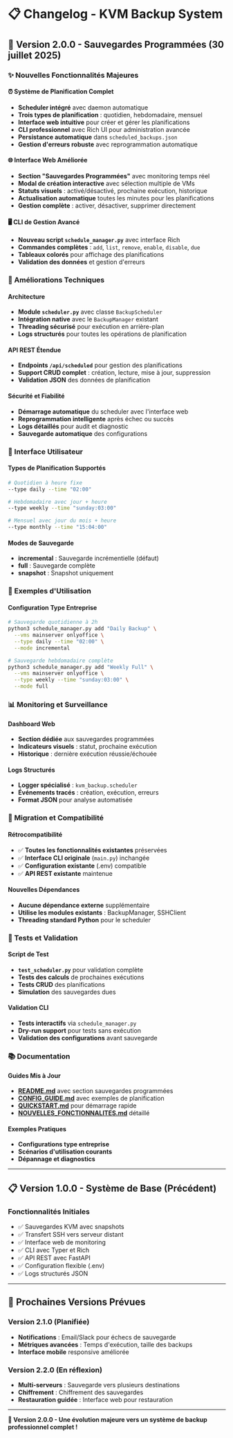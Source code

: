 # 📋 Changelog - KVM Backup System

## 🎉 Version 2.0.0 - Sauvegardes Programmées (30 juillet 2025)

### ✨ Nouvelles Fonctionnalités Majeures

#### ⏰ Système de Planification Complet
- **Scheduler intégré** avec daemon automatique
- **Trois types de planification** : quotidien, hebdomadaire, mensuel
- **Interface web intuitive** pour créer et gérer les planifications
- **CLI professionnel** avec Rich UI pour administration avancée
- **Persistance automatique** dans `scheduled_backups.json`
- **Gestion d'erreurs robuste** avec reprogrammation automatique

#### 🌐 Interface Web Améliorée
- **Section "Sauvegardes Programmées"** avec monitoring temps réel
- **Modal de création interactive** avec sélection multiple de VMs
- **Statuts visuels** : activé/désactivé, prochaine exécution, historique
- **Actualisation automatique** toutes les minutes pour les planifications
- **Gestion complète** : activer, désactiver, supprimer directement

#### 🖥️ CLI de Gestion Avancé
- **Nouveau script `schedule_manager.py`** avec interface Rich
- **Commandes complètes** : `add`, `list`, `remove`, `enable`, `disable`, `due`
- **Tableaux colorés** pour affichage des planifications
- **Validation des données** et gestion d'erreurs

### 🔧 Améliorations Techniques

#### Architecture
- **Module `scheduler.py`** avec classe `BackupScheduler`
- **Intégration native** avec le `BackupManager` existant
- **Threading sécurisé** pour exécution en arrière-plan
- **Logs structurés** pour toutes les opérations de planification

#### API REST Étendue
- **Endpoints `/api/scheduled`** pour gestion des planifications
- **Support CRUD complet** : création, lecture, mise à jour, suppression
- **Validation JSON** des données de planification

#### Sécurité et Fiabilité
- **Démarrage automatique** du scheduler avec l'interface web
- **Reprogrammation intelligente** après échec ou succès
- **Logs détaillés** pour audit et diagnostic
- **Sauvegarde automatique** des configurations

### 📱 Interface Utilisateur

#### Types de Planification Supportés
```bash
# Quotidien à heure fixe
--type daily --time "02:00"

# Hebdomadaire avec jour + heure
--type weekly --time "sunday:03:00"

# Mensuel avec jour du mois + heure
--type monthly --time "15:04:00"
```

#### Modes de Sauvegarde
- **incremental** : Sauvegarde incrémentielle (défaut)
- **full** : Sauvegarde complète
- **snapshot** : Snapshot uniquement

### 🎯 Exemples d'Utilisation

#### Configuration Type Entreprise
```bash
# Sauvegarde quotidienne à 2h
python3 schedule_manager.py add "Daily Backup" \
  --vms mainserver onlyoffice \
  --type daily --time "02:00" \
  --mode incremental

# Sauvegarde hebdomadaire complète
python3 schedule_manager.py add "Weekly Full" \
  --vms mainserver onlyoffice \
  --type weekly --time "sunday:03:00" \
  --mode full
```

### 📊 Monitoring et Surveillance

#### Dashboard Web
- **Section dédiée** aux sauvegardes programmées
- **Indicateurs visuels** : statut, prochaine exécution
- **Historique** : dernière exécution réussie/échouée

#### Logs Structurés
- **Logger spécialisé** : `kvm_backup.scheduler`
- **Événements tracés** : création, exécution, erreurs
- **Format JSON** pour analyse automatisée

### 🔄 Migration et Compatibilité

#### Rétrocompatibilité
- ✅ **Toutes les fonctionnalités existantes** préservées
- ✅ **Interface CLI originale** (`main.py`) inchangée
- ✅ **Configuration existante** (.env) compatible
- ✅ **API REST existante** maintenue

#### Nouvelles Dépendances
- **Aucune dépendance externe** supplémentaire
- **Utilise les modules existants** : BackupManager, SSHClient
- **Threading standard Python** pour le scheduler

### 🧪 Tests et Validation

#### Script de Test
- **`test_scheduler.py`** pour validation complète
- **Tests des calculs** de prochaines exécutions
- **Tests CRUD** des planifications
- **Simulation** des sauvegardes dues

#### Validation CLI
- **Tests interactifs** via `schedule_manager.py`
- **Dry-run support** pour tests sans exécution
- **Validation des configurations** avant sauvegarde

### 📚 Documentation

#### Guides Mis à Jour
- **[README.md](README.md)** avec section sauvegardes programmées
- **[CONFIG_GUIDE.md](CONFIG_GUIDE.md)** avec exemples de planification
- **[QUICKSTART.md](QUICKSTART.md)** pour démarrage rapide
- **[NOUVELLES_FONCTIONNALITES.md](NOUVELLES_FONCTIONNALITES.md)** détaillé

#### Exemples Pratiques
- **Configurations type entreprise**
- **Scénarios d'utilisation courants**
- **Dépannage et diagnostics**

---

## 📋 Version 1.0.0 - Système de Base (Précédent)

### Fonctionnalités Initiales
- ✅ Sauvegardes KVM avec snapshots
- ✅ Transfert SSH vers serveur distant
- ✅ Interface web de monitoring
- ✅ CLI avec Typer et Rich
- ✅ API REST avec FastAPI
- ✅ Configuration flexible (.env)
- ✅ Logs structurés JSON

---

## 🎯 Prochaines Versions Prévues

### Version 2.1.0 (Planifiée)
- **Notifications** : Email/Slack pour échecs de sauvegarde
- **Métriques avancées** : Temps d'exécution, taille des backups
- **Interface mobile** responsive améliorée

### Version 2.2.0 (En réflexion)
- **Multi-serveurs** : Sauvegarde vers plusieurs destinations
- **Chiffrement** : Chiffrement des sauvegardes
- **Restauration guidée** : Interface web pour restauration

---

**🎉 Version 2.0.0 - Une évolution majeure vers un système de backup professionnel complet !**
